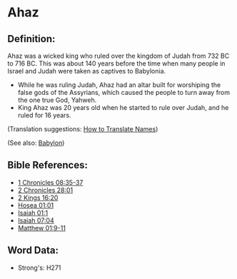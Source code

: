 # Ahaz #

## Definition: ##

Ahaz was a wicked king who ruled over the kingdom of Judah from 732 BC to 716 BC. This was about 140 years before the time when many people in Israel and Judah were taken as captives to Babylonia.

* While he was ruling Judah, Ahaz had an altar built for worshiping the false gods of the Assyrians, which caused the people to turn away from the one true God, Yahweh.
* King Ahaz was 20 years old when he started to rule over Judah, and he ruled for 16 years.

(Translation suggestions: [How to Translate Names](rc://en/ta/man/translate/translate-names))

(See also: [Babylon](../names/babylon.md))

## Bible References: ##

* [1 Chronicles 08:35-37](rc://en/tn/help/1ch/08/35)
* [2 Chronicles 28:01](rc://en/tn/help/2ch/28/01)
* [2 Kings 16:20](rc://en/tn/help/2ki/16/20)
* [Hosea 01:01](rc://en/tn/help/hos/01/01)
* [Isaiah 01:1](rc://en/tn/help/isa/01/1)
* [Isaiah 07:04](rc://en/tn/help/isa/07/04)
* [Matthew 01:9-11](rc://en/tn/help/mat/01/09)

## Word Data: ##

* Strong's: H271
